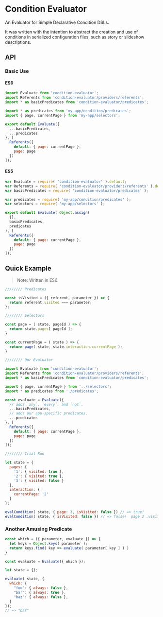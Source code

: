Condition Evaluator
===================

An Evaluator for Simple Declarative Condition DSLs.

It was written with the intention to abstract the creation and use of conditions in serialized configuration files, such as story or slideshow descriptions.



API
-----

### Basic Use

#### ES6

```js
import Evaluate from 'condition-evaluator';
import Referents from 'condition-evaluator/providers/referents';
import * as basicPredicates from 'condition-evaluator/predicates';

import * as predicates from 'my-app/condition/predicates';
import { page, currentPage } from 'my-app/selectors';

export default Evaluate({
  ...basicPredicates,
  ...predicates
}, [
  Referents({
    default: { page: currentPage },
    page: page
  })
]);
```

#### ES5

```js
var Evaluate = require( 'condition-evaluator' ).default;
var Referents = require( 'condition-evaluator/providers/referents' ).default;
var basicPredicates = require( 'condition-evaluator/predicates' );

var predicates = require( 'my-app/condition/predicates' );
var selectors = require( 'my-app/selectors' );

export default Evaluate( Object.assign(
  {},
  basicPredicates,
  predicates
), [
  Referents({
    default: { page: currentPage },
    page: page
  })
]);
```



Quick Example
-------------

> Note: Written in ES6.

```js
//////// Predicates

const isVisited = ({ referent, parameter }) => {
  return referent.visited === parameter;
};

//////// Selectors

const page = ( state, pageId ) => {
  return state.pages[ pageId ];
}

const currentPage = ( state ) => {
  return page( state, state.interaction.currentPage );
}

//////// Our Evaluator

import Evaluate from 'condition-evaluator';
import Referents from 'condition-evaluator/providers/referents';
import * as basicPredicates from 'condition-evaluator/predicates';

import { page, currentPage } from '../selectors';
import * as predicates from './predicates';

const evaluate = Evaluate({
  // adds `any`, `every`, and `not`.
  ...basicPredicates,
  // adds our app-specific predicates.
  ...predicates
}, [
  Referents({
    default: { page: currentPage },
    page: page
  })
]);

//////// Trial Run

let state = {
  pages: {
    '1': { visited: true },
    '2': { visited: true },
    '3': { visited: false }
  },
  interaction: {
    currentPage: '2'
  }
};

evalCondition( state, { page: 3, isVisited: false }) // => true!
evalCondition( state, { isVisited: false }) // => false!  page 2 .visited === true.
```

### Another Amusing Predicate

```js
const which = ({ parameter, evaluate }) => {
  let keys = Object.keys( parameter );
  return keys.find( key => evaluate( parameter[ key ] ) )
}

const evaluate = Evaluate({ which });

let state = {};

evaluate( state, {
  which: {
    "foo": { always: false },
    "bar": { always: true },
    "baz": { always: false },
  }
});
// => "bar"
```
